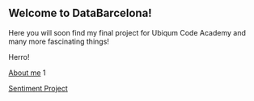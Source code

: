 ## Welcome to DataBarcelona!

Here you will soon find my final project for Ubiqum Code Academy and many more fascinating things! 

Herro!

[About me](about.md) 1

[Sentiment Project](sentiments.html)


